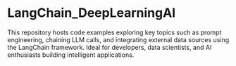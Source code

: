 # LangChain_DeepLearningAI
This repository hosts code examples exploring key topics such as prompt engineering, chaining LLM calls, and integrating external data sources using the LangChain framework. Ideal for developers, data scientists, and AI enthusiasts building intelligent applications.
